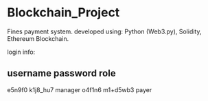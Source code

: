 # Blockchain_Project
Fines payment system.
developed using: Python (Web3.py), Solidity, Ethereum Blockchain.

login info:

username	password	role
-------------------------------
e5n9f0 		k1j8_hu7	manager
o4f1n6 		m1+d5wb3	payer
